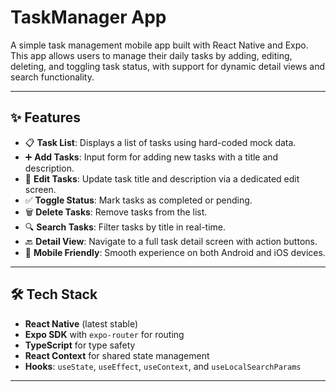 # TaskManager App

A simple task management mobile app built with React Native and Expo. This app allows users to manage their daily tasks by adding, editing, deleting, and toggling task status, with support for dynamic detail views and search functionality.

---

## ✨ Features

- 📋 **Task List**: Displays a list of tasks using hard-coded mock data.
- ➕ **Add Tasks**: Input form for adding new tasks with a title and description.
- 📝 **Edit Tasks**: Update task title and description via a dedicated edit screen.
- ✅ **Toggle Status**: Mark tasks as completed or pending.
- 🗑️ **Delete Tasks**: Remove tasks from the list.
- 🔍 **Search Tasks**: Filter tasks by title in real-time.
- 🔙 **Detail View**: Navigate to a full task detail screen with action buttons.
- 📱 **Mobile Friendly**: Smooth experience on both Android and iOS devices.

---

## 🛠 Tech Stack

- **React Native** (latest stable)
- **Expo SDK** with `expo-router` for routing
- **TypeScript** for type safety
- **React Context** for shared state management
- **Hooks**: `useState`, `useEffect`, `useContext`, and `useLocalSearchParams`

---



